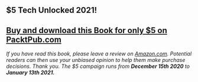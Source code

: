 ## $5 Tech Unlocked 2021!
[Buy and download this Book for only $5 on PacktPub.com](https://www.packtpub.com/product/mastering-natural-language-processing-with-python/9781783989041)
-----
*If you have read this book, please leave a review on [Amazon.com](https://www.amazon.com/gp/product/1783989041).     Potential readers can then use your unbiased opinion to help them make purchase decisions. Thank you. The $5 campaign         runs from __December 15th 2020__ to __January 13th 2021.__*

